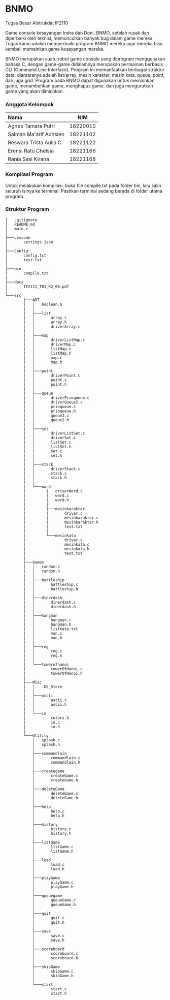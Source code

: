 # **BNMO**

Tugas Besar Alstrukdat IF2110

Game console kesayangan Indra dan Doni, BNMO, setelah rusak dan diperbaiki oleh teknisi, memunculkan banyak bug dalam game mereka. Tugas kamu adalah memperbaiki program BNMO mereka agar mereka bisa kembali memainkan game kesayangan mereka.

BNMO merupakan suatu robot game console yang diprogram menggunakan bahasa C, dengan game-game didalamnya merupakan permainan berbasis CLI (Command Line Interface). Program ini memanfaatkan berbagai struktur data, diantaranya adalah list/array, mesin karakter, mesin kata, queue, point, dan juga grid. Program pada BNMO dapat digunakan untuk memainkan game, menambahkan game, menghapus game, dan juga mengurutkan game yang akan dimainkan.  

### Anggota Kelompok
| Nama | NIM |
| :----------- |  :----------: |
| Agnes Tamara Putri | 18220010 |
| Salman Ma'arif Achsien | 18221102 |
| Reswara Trista Aulia C. | 18221122 |
| Erensi Ratu Chelsia | 18221166 |
| Rania Sasi Kirana | 18221168 |

### Kompilasi Program
Untuk melakukan kompilasi, buka file compile.txt pada folder bin, lalu salin seluruh isinya ke terminal. Pastikan terminal sedang berada di folder utama program.

### Struktur Program
```
│   .gitignore
│   README.md
|   main.c
│
├───.vscode
│       settings.json
│
├───Config
│       config.txt
|       test.txt
│
├───bin
|       compile.txt
|
├───docs
|       IF2111_TB1_K2_06.pdf
│
└───src
        ├───ADT
        |   │   boolean.h
        |   │
        |   ├───list
        |   │       array.c
        |   │       array.h
        |   │       driverArray.c       
        |   │
        |   ├───map
        |   │       driverListMap.c
        |   |       driverMap.c
        |   │       listMap.c
        |   │       listMap.h
        |   |       map.c
        |   |       map.h
        |   │
        |   ├───point
        |   │       driverPoint.c
        |   │       point.c
        |   │       point.h
        |   │
        |   ├───queue
        |   |       driverPrioqueue.c
        |   │       driverQueue2.c
        |   │       prioqueue.c
        |   |       prioqueue.h
        |   │       queue2.c
        |   │       queue2.h
        |   │
        |   ├───set
        |   │       driverListSet.c
        |   |       driverSet.c
        |   │       listSet.c
        |   │       listSet.h
        |   |       set.c
        |   |       set.h
        |   │
        |   ├───stack
        |   │       driverStack.c
        |   │       stack.c
        |   │       stack.h
        |   |
        |   └───word
        |         |   driverWord.c
        |         |   word.c
        |         |   word.h
        |         |
        |         ├───mesinkarakter
        |         |       driver.c
        |         |       mesinkarakter.c
        |         |       mesinkarakter.h
        |         |       test.txt
        |         |
        |         └───mesinkata
        |                 driver.c
        |                 mesinkata.c
        |                 mesinkata.h
        |                 test.txt
        |       
        ├───Games
        |   │   random.c
        |   |   random.h
        |   │
        |   ├───battleship
        |   │       battleship.c
        |   │       battleship.h
        |   │
        |   ├───dinerdash
        |   │       dinerdash.c
        |   │       dinerdash.h
        |   │
        |   ├───hangman
        |   │       hangman.c
        |   │       hangman.h
        |   │       listKata.txt
        |   │       man.c
        |   │       man.h
        |   │
        |   ├───rng
        |   │       rng.c
        |   │       rng.h
        |   |
        |   └───towerofhanoi
        |           towerOfHanoi.c
        |           towerOfHanoi.h
        |
        ├───Misc
        |   │   .DS_Store
        |   │
        |   ├───ascii
        |   │       ascii.c
        |   │       ascii.h
        |   │
        |   └───io
        |           colors.h
        |           io.c
        |           io.h
        |
        └───Utility
            │   splash.c
            |   splash.h
            │
            ├───commandlain
            │       commandlain.c
            │       commandlain.h
            │
            ├───creategame
            │       createGame.c
            │       createGame.h
            │
            ├───deleteGame
            │       deleteGame.c
            │       deleteGame.h
            │
            ├───help
            │       help.c
            │       help.h
            │
            ├───history
            │       history.c
            │       history.h
            │
            ├───listGame
            │       listGame.c
            │       listGame.h
            │
            ├───load
            │       load.c
            │       load.h
            │
            ├───playGame
            │       playGame.c
            │       playGame.h
            |
            ├───queuegame
            │       queueGame.c
            │       queueGame.h
            │
            ├───quit
            │       quit.c
            │       quit.h
            │
            ├───save
            │       save.c
            │       save.h
            │
            ├───scoreboard
            │       scoreboard.c
            │       scoreboard.h
            │
            ├───skipGame
            │       skipGame.c
            │       skipGame.h
            │
            └───start
                    start.c
                    start.h     
          
```

